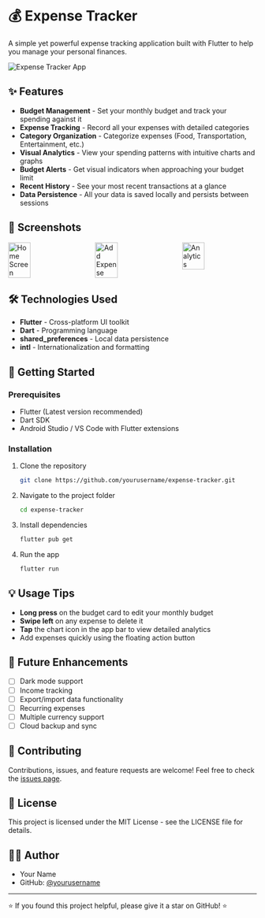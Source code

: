 # 💰 Expense Tracker

A simple yet powerful expense tracking application built with Flutter to help you manage your personal finances.

![Expense Tracker App](https://raw.githubusercontent.com/yourusername/expense-tracker/main/screenshots/app_banner.png)

## ✨ Features

- **Budget Management** - Set your monthly budget and track your spending against it
- **Expense Tracking** - Record all your expenses with detailed categories
- **Category Organization** - Categorize expenses (Food, Transportation, Entertainment, etc.)
- **Visual Analytics** - View your spending patterns with intuitive charts and graphs
- **Budget Alerts** - Get visual indicators when approaching your budget limit
- **Recent History** - See your most recent transactions at a glance
- **Data Persistence** - All your data is saved locally and persists between sessions

## 📱 Screenshots

<div style="display: flex; justify-content: space-between;">
  <img src="/api/placeholder/200/400" alt="Home Screen" width="30%"/>
  <img src="/api/placeholder/200/400" alt="Add Expense" width="30%"/>
  <img src="/api/placeholder/200/400" alt="Analytics" width="30%"/>
</div>

## 🛠️ Technologies Used

- **Flutter** - Cross-platform UI toolkit
- **Dart** - Programming language
- **shared_preferences** - Local data persistence
- **intl** - Internationalization and formatting

## 🚀 Getting Started

### Prerequisites

- Flutter (Latest version recommended)
- Dart SDK
- Android Studio / VS Code with Flutter extensions

### Installation

1. Clone the repository
   ```bash
   git clone https://github.com/yourusername/expense-tracker.git
   ```

2. Navigate to the project folder
   ```bash
   cd expense-tracker
   ```

3. Install dependencies
   ```bash
   flutter pub get
   ```

4. Run the app
   ```bash
   flutter run
   ```

## 💡 Usage Tips

- **Long press** on the budget card to edit your monthly budget
- **Swipe left** on any expense to delete it
- **Tap** the chart icon in the app bar to view detailed analytics
- Add expenses quickly using the floating action button

## 📝 Future Enhancements

- [ ] Dark mode support
- [ ] Income tracking
- [ ] Export/import data functionality
- [ ] Recurring expenses
- [ ] Multiple currency support
- [ ] Cloud backup and sync

## 🤝 Contributing

Contributions, issues, and feature requests are welcome! Feel free to check the [issues page](https://github.com/yourusername/expense-tracker/issues).

## 📄 License

This project is licensed under the MIT License - see the LICENSE file for details.

## 👨‍💻 Author

- Your Name
- GitHub: [@yourusername](https://github.com/yourusername)

---

⭐️ If you found this project helpful, please give it a star on GitHub! ⭐️